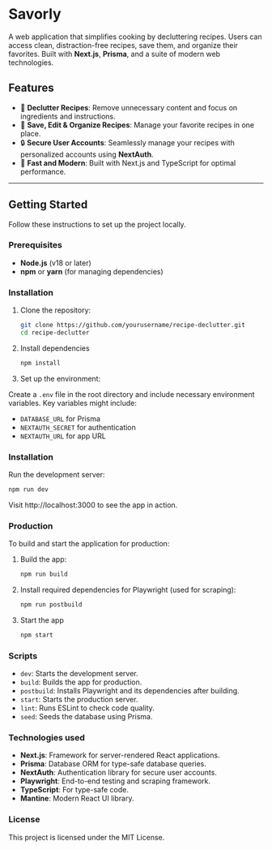 # Savorly

A web application that simplifies cooking by decluttering recipes. Users can access clean, distraction-free recipes, save them, and organize their favorites. Built with **Next.js**, **Prisma**, and a suite of modern web technologies.

## Features

- 🧹 **Declutter Recipes**: Remove unnecessary content and focus on ingredients and instructions.  
- 📂 **Save, Edit & Organize Recipes**: Manage your favorite recipes in one place.  
- 🔒 **Secure User Accounts**: Seamlessly manage your recipes with personalized accounts using **NextAuth**.  
- 🚀 **Fast and Modern**: Built with Next.js and TypeScript for optimal performance.  

---

## Getting Started

Follow these instructions to set up the project locally.

### Prerequisites

- **Node.js** (v18 or later)
- **npm** or **yarn** (for managing dependencies)


### Installation

1. Clone the repository:

   ```bash
   git clone https://github.com/yourusername/recipe-declutter.git
   cd recipe-declutter
   ```

2. Install dependencies

   ```bash
   npm install
   ```

3. Set up the environment:

Create a `.env` file in the root directory and include necessary environment variables. Key variables might include:
- `DATABASE_URL` for Prisma
- `NEXTAUTH_SECRET` for authentication
- `NEXTAUTH_URL` for app URL

### Installation

Run the development server:

   ```bash
   npm run dev
   ```

Visit http://localhost:3000 to see the app in action.

### Production

To build and start the application for production:

1. Build the app:

   ```bash
   npm run build
   ```

2. Install required dependencies for Playwright (used for scraping):

   ```bash
   npm run postbuild
   ```
3. Start the app
    ```bash
   npm start
   ```

### Scripts

- `dev`: Starts the development server.
- `build`: Builds the app for production.
- `postbuild`: Installs Playwright and its dependencies after building.
- `start`: Starts the production server.
- `lint`: Runs ESLint to check code quality.
- `seed`: Seeds the database using Prisma.

### Technologies used

- **Next.js**: Framework for server-rendered React applications.
- **Prisma**: Database ORM for type-safe database queries.
- **NextAuth**: Authentication library for secure user accounts.
- **Playwright**: End-to-end testing and scraping framework.
- **TypeScript**: For type-safe code.
- **Mantine**: Modern React UI library.

### License

This project is licensed under the MIT License.
